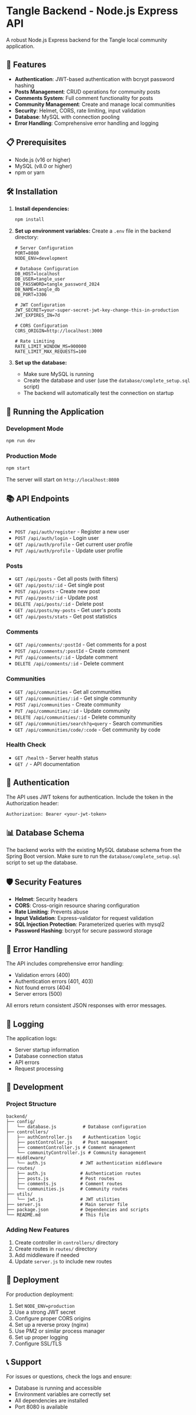 # Tangle Backend - Node.js Express API

A robust Node.js Express backend for the Tangle local community application.

## 🚀 Features

- **Authentication**: JWT-based authentication with bcrypt password hashing
- **Posts Management**: CRUD operations for community posts
- **Comments System**: Full comment functionality for posts
- **Community Management**: Create and manage local communities
- **Security**: Helmet, CORS, rate limiting, input validation
- **Database**: MySQL with connection pooling
- **Error Handling**: Comprehensive error handling and logging

## 📋 Prerequisites

- Node.js (v16 or higher)
- MySQL (v8.0 or higher)
- npm or yarn

## 🛠 Installation

1. **Install dependencies:**
   ```bash
   npm install
   ```

2. **Set up environment variables:**
   Create a `.env` file in the backend directory:
   ```env
   # Server Configuration
   PORT=8080
   NODE_ENV=development

   # Database Configuration
   DB_HOST=localhost
   DB_USER=tangle_user
   DB_PASSWORD=tangle_password_2024
   DB_NAME=tangle_db
   DB_PORT=3306

   # JWT Configuration
   JWT_SECRET=your-super-secret-jwt-key-change-this-in-production
   JWT_EXPIRES_IN=7d

   # CORS Configuration
   CORS_ORIGIN=http://localhost:3000

   # Rate Limiting
   RATE_LIMIT_WINDOW_MS=900000
   RATE_LIMIT_MAX_REQUESTS=100
   ```

3. **Set up the database:**
   - Make sure MySQL is running
   - Create the database and user (use the `database/complete_setup.sql` script)
   - The backend will automatically test the connection on startup

## 🚀 Running the Application

### Development Mode
```bash
npm run dev
```

### Production Mode
```bash
npm start
```

The server will start on `http://localhost:8080`

## 📚 API Endpoints

### Authentication
- `POST /api/auth/register` - Register a new user
- `POST /api/auth/login` - Login user
- `GET /api/auth/profile` - Get current user profile
- `PUT /api/auth/profile` - Update user profile

### Posts
- `GET /api/posts` - Get all posts (with filters)
- `GET /api/posts/:id` - Get single post
- `POST /api/posts` - Create new post
- `PUT /api/posts/:id` - Update post
- `DELETE /api/posts/:id` - Delete post
- `GET /api/posts/my-posts` - Get user's posts
- `GET /api/posts/stats` - Get post statistics

### Comments
- `GET /api/comments/:postId` - Get comments for a post
- `POST /api/comments/:postId` - Create comment
- `PUT /api/comments/:id` - Update comment
- `DELETE /api/comments/:id` - Delete comment

### Communities
- `GET /api/communities` - Get all communities
- `GET /api/communities/:id` - Get single community
- `POST /api/communities` - Create community
- `PUT /api/communities/:id` - Update community
- `DELETE /api/communities/:id` - Delete community
- `GET /api/communities/search?q=query` - Search communities
- `GET /api/communities/code/:code` - Get community by code

### Health Check
- `GET /health` - Server health status
- `GET /` - API documentation

## 🔐 Authentication

The API uses JWT tokens for authentication. Include the token in the Authorization header:

```
Authorization: Bearer <your-jwt-token>
```

## 📊 Database Schema

The backend works with the existing MySQL database schema from the Spring Boot version. Make sure to run the `database/complete_setup.sql` script to set up the database.

## 🛡 Security Features

- **Helmet**: Security headers
- **CORS**: Cross-origin resource sharing configuration
- **Rate Limiting**: Prevents abuse
- **Input Validation**: Express-validator for request validation
- **SQL Injection Protection**: Parameterized queries with mysql2
- **Password Hashing**: bcrypt for secure password storage

## 🐛 Error Handling

The API includes comprehensive error handling:
- Validation errors (400)
- Authentication errors (401, 403)
- Not found errors (404)
- Server errors (500)

All errors return consistent JSON responses with error messages.

## 📝 Logging

The application logs:
- Server startup information
- Database connection status
- API errors
- Request processing

## 🔧 Development

### Project Structure
```
backend/
├── config/
│   └── database.js          # Database configuration
├── controllers/
│   ├── authController.js    # Authentication logic
│   ├── postController.js    # Post management
│   ├── commentController.js # Comment management
│   └── communityController.js # Community management
├── middleware/
│   └── auth.js             # JWT authentication middleware
├── routes/
│   ├── auth.js             # Authentication routes
│   ├── posts.js            # Post routes
│   ├── comments.js         # Comment routes
│   └── communities.js      # Community routes
├── utils/
│   └── jwt.js              # JWT utilities
├── server.js               # Main server file
├── package.json            # Dependencies and scripts
└── README.md               # This file
```

### Adding New Features

1. Create controller in `controllers/` directory
2. Create routes in `routes/` directory
3. Add middleware if needed
4. Update `server.js` to include new routes

## 🚀 Deployment

For production deployment:

1. Set `NODE_ENV=production`
2. Use a strong JWT secret
3. Configure proper CORS origins
4. Set up a reverse proxy (nginx)
5. Use PM2 or similar process manager
6. Set up proper logging
7. Configure SSL/TLS

## 📞 Support

For issues or questions, check the logs and ensure:
- Database is running and accessible
- Environment variables are correctly set
- All dependencies are installed
- Port 8080 is available 